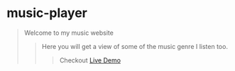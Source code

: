# music-player

> Welcome to my music website
>> Here you will get a view of some of the music genre I listen too.
>>> Checkout [Live Demo](https://pats101.github.io/music-player/)

